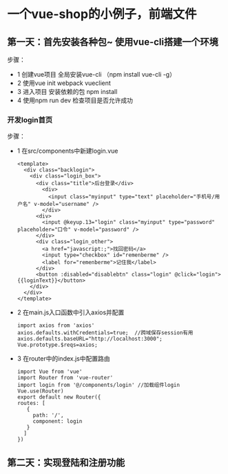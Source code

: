 # 一个vue-shop的小例子，前端文件
## 第一天：首先安装各种包~ 使用vue-cli搭建一个环境  
步骤：  
- 1 创建vue项目 全局安装vue-cli （npm install vue-cli -g）  
- 2 使用vue init webpack vueclient   
- 3 进入项目  安装依赖的包 npm install 
- 4 使用npm run dev 检查项目是否允许成功  
  
### 开发login首页  
步骤：  
- 1 在src/components中新建login.vue  
    ~~~
    <template>
      <div class="backlogin">
        <div class="login_box">
          <div class="title">后台登录</div>
            <div>
              <input class="myinput" type="text" placeholder="手机号/用户名" v-model="username" />
            </div>
          <div>
            <input @keyup.13="login" class="myinput" type="password" placeholder="口令" v-model="password" />
          </div>
          <div class="login_other">
            <a href="javascript:;">找回密码</a>
            <input type="checkbox" id="remenberme" />
            <label for="remenberme">记住我</label>
          </div>
          <button :disabled="disablebtn" class="login" @click="login">{{loginText}}</button>
        </div>
      </div>
    </template>

- 2 在main.js入口函数中引入axios并配置  
    ~~~
    import axios from 'axios'
    axios.defaults.withCredentials=true;  //跨域保存session有用
    axios.defaults.baseURL="http://localhost:3000";
    Vue.prototype.$reqs=axios;
    ~~~

- 3 在router中的index.js中配置路由  
    ~~~
    import Vue from 'vue'  
    import Router from 'vue-router'  
    import login from '@/components/login' //加载组件login
    Vue.use(Router)
    export default new Router({
    routes: [
       {
         path: '/',
         component: login
       }
      ]
    })
    ~~~


## 第二天：实现登陆和注册功能